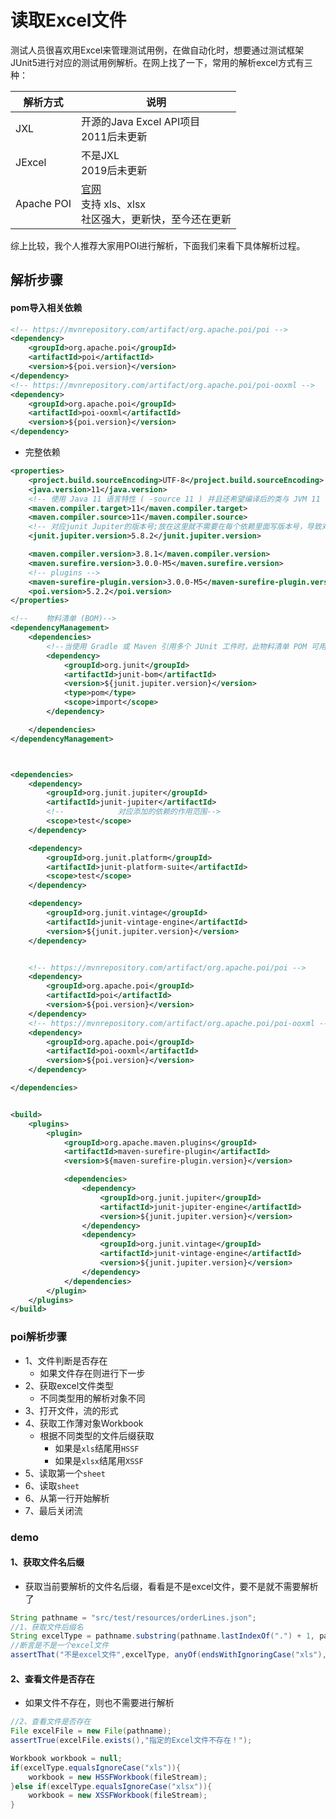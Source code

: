 # 读取Excel文件

测试人员很喜欢用Excel来管理测试用例，在做自动化时，想要通过测试框架JUnit5进行对应的测试用例解析。在网上找了一下，常用的解析excel方式有三种：


|解析方式|说明|
|---|---|
|JXL|开源的Java Excel API项目<br/>2011后未更新|
|JExcel|不是JXL<br/>2019后未更新|
|Apache POI|[官网](https://poi.apache.org/)<br/>支持 xls、xlsx<br/>社区强大，更新快，至今还在更新|


综上比较，我个人推荐大家用POI进行解析，下面我们来看下具体解析过程。

## 解析步骤
#### pom导入相关依赖

```xml
<!-- https://mvnrepository.com/artifact/org.apache.poi/poi -->
<dependency>
    <groupId>org.apache.poi</groupId>
    <artifactId>poi</artifactId>
    <version>${poi.version}</version>
</dependency>
<!-- https://mvnrepository.com/artifact/org.apache.poi/poi-ooxml -->
<dependency>
    <groupId>org.apache.poi</groupId>
    <artifactId>poi-ooxml</artifactId>
    <version>${poi.version}</version>
</dependency>
```
-  完整依赖
```xml
<properties>
    <project.build.sourceEncoding>UTF-8</project.build.sourceEncoding>
    <java.version>11</java.version>
    <!-- 使用 Java 11 语言特性 ( -source 11 ) 并且还希望编译后的类与 JVM 11 ( -target 11 )兼容，您可以添加以下两个属性，它们是默认属性插件参数的名称-->
    <maven.compiler.target>11</maven.compiler.target>
    <maven.compiler.source>11</maven.compiler.source>
    <!-- 对应junit Jupiter的版本号;放在这里就不需要在每个依赖里面写版本号，导致对应版本号会冲突-->
    <junit.jupiter.version>5.8.2</junit.jupiter.version>

    <maven.compiler.version>3.8.1</maven.compiler.version>
    <maven.surefire.version>3.0.0-M5</maven.surefire.version>
    <!-- plugins -->
    <maven-surefire-plugin.version>3.0.0-M5</maven-surefire-plugin.version>
    <poi.version>5.2.2</poi.version>
</properties>

<!--    物料清单 (BOM)-->
<dependencyManagement>
    <dependencies>
        <!--当使用 Gradle 或 Maven 引用多个 JUnit 工件时，此物料清单 POM 可用于简化依赖项管理。不再需要在添加依赖时设置版本-->
        <dependency>
            <groupId>org.junit</groupId>
            <artifactId>junit-bom</artifactId>
            <version>${junit.jupiter.version}</version>
            <type>pom</type>
            <scope>import</scope>
        </dependency>

    </dependencies>
</dependencyManagement>



<dependencies>
    <dependency>
        <groupId>org.junit.jupiter</groupId>
        <artifactId>junit-jupiter</artifactId>
        <!--            对应添加的依赖的作用范围-->
        <scope>test</scope>
    </dependency>

    <dependency>
        <groupId>org.junit.platform</groupId>
        <artifactId>junit-platform-suite</artifactId>
        <scope>test</scope>
    </dependency>

    <dependency>
        <groupId>org.junit.vintage</groupId>
        <artifactId>junit-vintage-engine</artifactId>
        <version>${junit.jupiter.version}</version>
    </dependency>


    <!-- https://mvnrepository.com/artifact/org.apache.poi/poi -->
    <dependency>
        <groupId>org.apache.poi</groupId>
        <artifactId>poi</artifactId>
        <version>${poi.version}</version>
    </dependency>
    <!-- https://mvnrepository.com/artifact/org.apache.poi/poi-ooxml -->
    <dependency>
        <groupId>org.apache.poi</groupId>
        <artifactId>poi-ooxml</artifactId>
        <version>${poi.version}</version>
    </dependency>

</dependencies>


<build>
    <plugins>
        <plugin>
            <groupId>org.apache.maven.plugins</groupId>
            <artifactId>maven-surefire-plugin</artifactId>
            <version>${maven-surefire-plugin.version}</version>

            <dependencies>
                <dependency>
                    <groupId>org.junit.jupiter</groupId>
                    <artifactId>junit-jupiter-engine</artifactId>
                    <version>${junit.jupiter.version}</version>
                </dependency>
                <dependency>
                    <groupId>org.junit.vintage</groupId>
                    <artifactId>junit-vintage-engine</artifactId>
                    <version>${junit.jupiter.version}</version>
                </dependency>
            </dependencies>
        </plugin>
    </plugins>
</build>
```


### poi解析步骤
* 1、文件判断是否存在
    *  如果文件存在则进行下一步
* 2、获取excel文件类型
     * 不同类型用的解析对象不同
* 3、打开文件，流的形式
* 4、获取工作薄对象Workbook
     * 根据不同类型的文件后缀获取
         * 如果是`xls`结尾用`HSSF` 
         * 如果是`xlsx`结尾用`XSSF`
 * 5、读取第一个`sheet`
 * 6、读取`sheet`
 * 6、从第一行开始解析
 * 7、最后关闭流


### demo
#### 1、获取文件名后缀
- 获取当前要解析的文件名后缀，看看是不是excel文件，要不是就不需要解析了
```java
String pathname = "src/test/resources/orderLines.json";  
//1、获取文件后缀名  
String excelType = pathname.substring(pathname.lastIndexOf(".") + 1, pathname.length());  
//断言是不是一个excel文件  
assertThat("不是excel文件",excelType, anyOf(endsWithIgnoringCase("xls"),endsWithIgnoringCase("xlsx")));
```

#### 2、查看文件是否存在
- 如果文件不存在，则也不需要进行解析
```java
//2、查看文件是否存在  
File excelFile = new File(pathname);  
assertTrue(excelFile.exists(),"指定的Excel文件不存在！");
```


```java
Workbook workbook = null;  
if(excelType.equalsIgnoreCase("xls")){  
    workbook = new HSSFWorkbook(fileStream);  
}else if(excelType.equalsIgnoreCase("xlsx")){  
    workbook = new XSSFWorkbook(fileStream);  
}
```